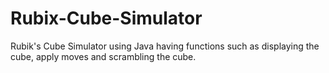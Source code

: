 # Rubix-Cube-Simulator
Rubik's Cube Simulator using Java having functions such as displaying the cube, apply moves and scrambling the cube.
